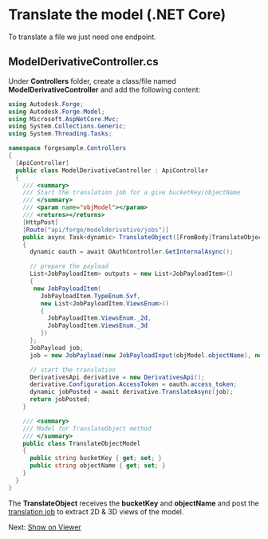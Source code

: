 # Translate the model (.NET Core)

To translate a file we just need one endpoint.

## ModelDerivativeController.cs

Under **Controllers** folder, create a class/file named **ModelDerivativeController** and add the following content:

```csharp
using Autodesk.Forge;
using Autodesk.Forge.Model;
using Microsoft.AspNetCore.Mvc;
using System.Collections.Generic;
using System.Threading.Tasks;

namespace forgesample.Controllers
{
  [ApiController]
  public class ModelDerivativeController : ApiController
  {
    /// <summary>
    /// Start the translation job for a give bucketKey/objectName
    /// </summary>
    /// <param name="objModel"></param>
    /// <returns></returns>
    [HttpPost]
    [Route("api/forge/modelderivative/jobs")]
    public async Task<dynamic> TranslateObject([FromBody]TranslateObjectModel objModel)
    {
      dynamic oauth = await OAuthController.GetInternalAsync();

      // prepare the payload
      List<JobPayloadItem> outputs = new List<JobPayloadItem>()
      {
       new JobPayloadItem(
         JobPayloadItem.TypeEnum.Svf,
         new List<JobPayloadItem.ViewsEnum>()
         {
           JobPayloadItem.ViewsEnum._2d,
           JobPayloadItem.ViewsEnum._3d
         })
      };
      JobPayload job;
      job = new JobPayload(new JobPayloadInput(objModel.objectName), new JobPayloadOutput(outputs));

      // start the translation
      DerivativesApi derivative = new DerivativesApi();
      derivative.Configuration.AccessToken = oauth.access_token;
      dynamic jobPosted = await derivative.TranslateAsync(job);
      return jobPosted;
    }

    /// <summary>
    /// Model for TranslateObject method
    /// </summary>
    public class TranslateObjectModel
    {
      public string bucketKey { get; set; }
      public string objectName { get; set; }
    }
  }
}
```

The **TranslateObject** receives the **bucketKey** and **objectName** and post the [translation job](https://developer.autodesk.com/en/docs/model-derivative/v2/reference/http/job-POST/) to extract 2D & 3D views of the model. 

Next: [Show on Viewer](viewer/2legged/)